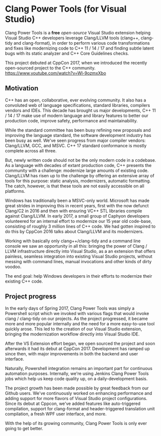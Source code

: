 # Clang Power Tools (for Visual Studio)

Clang Power Tools is a **free** _open-source_ Visual Studio extension helping Visual Studio C++ developers leverage Clang/LLVM tools (clang++, clang-tidy and clang-format), in order to perform various code transformations and fixes like modernizing code to C++ 11 / 14 / 17 and finding subtle latent bugs with its static analyzer and C++ Core Guidelines checks.

This project debuted at CppCon 2017, when we introduced the recently open-sourced project to the C++ community.  
https://www.youtube.com/watch?v=Wl-9ozmxXbo  

## Motivation

C++ has an open, collaborative, ever evolving community. It also has a convoluted web of language specifications, standard libraries, compilers vendors and IDEs. This decade has brought us major developments, C++ 11 / 14 / 17 make use of modern language and library features to better our production code, improve safety, performance and maintainability.

While the standard committee has been busy refining new proposals and improving the language standard, the software development industry has been busy as well. We've seen progress from major compiler vendors: Clang/LLVM, GCC, and MSVC. C++ 17 standard conformance is mostly complete across all three.

But, newly written code should not be the only modern code in a codebase. As a language with decades of extant production code, C++ presents the community with a challenge: modernize large amounts of existing code. Clang/LLVM has risen up to the challenge by offering an extensive array of tools for this purpose: static analysis, modernizers, automatic formatting. The catch, however, is that these tools are not easily accessible on all platforms.

Windows has traditionally been a MSVC-only world. Microsoft has made great strides in improving this in recent years, first with the now defunct Clang/C2 in 2016 and then with ensuring VC++ STL libraries compile against Clang/LLVM. In early 2017, a small group of Caphyon developers volunteered for an internal effort to modernize our 15 year old code-base, consisting of roughly 3 million lines of C++ code. We had gotten inspired to do this by CppCon 2016 talks about Clang/LLVM and its modernizers. 

Working with basically only clang++/clang-tidy and a command line console we saw an opportunity in all this: bringing the power of Clang / LLVM infrastructure directly into Visual Studio, as a an extension that offers painless, seamless integration into existing Visual Studio projects, without messing with command lines, manual invocations and other kinds of dirty voodoo. 

The end goal: help Windows developers in their efforts to modernize their existing C++ code.

## Project progress

In the early days of Spring 2017, Clang Power Tools was simply a Powershell script which we invoked with various flags that would invoke clang / clang-tidy on our projects. As the project progressed, it became more and more popular internally and the need for a more easy-to-use tool quickly arose. This led to the creation of our Visual Studio extension, bringing the modernization workflow directly into Visual Studio IDE.

After the VS Extension effort began, we open sourced the project and soon afterwards it had its debut at CppCon 2017. Development has ramped up since then, with major improvements in both the backend and user interface.

Naturally, Powershell integration remains an important part for continuous automation purposes. Internally, we're using Jenkins Clang Power Tools jobs which help us keep code quality up, on a daily-development basis.

The project growth has been made possible by great feedback from our Github users. We've continuously worked on enhancing performance and adding support for more flavors of Visual Studio project configurations. Since its debut at Cppcon, we've added features like auto-triggered compilation, support for clang-format and header-triggered translation unit compilation, a fresh WPF user interface, and more.

With the help of its growing community, Clang Power Tools is only ever going to get better.
